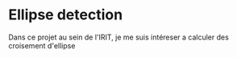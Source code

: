 # Ellipse detection

Dans ce projet au sein de l'IRIT, je me suis intéreser a calculer des croisement d'ellipse
